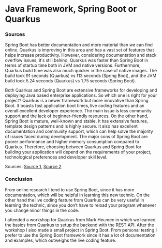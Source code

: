 # Java Framework, Spring Boot or Quarkus
### Sources
Spring Boot has better documentation and more material than we can find online. Quarkus is improving in this area and has a vast set of features that helps increase productivity. However, considering documentation and stack overflow issues, it's still behind.
Quarkus was faster than Spring Boot in terms of startup time both in JVM and native versions. Furthermore, Quarkus build time was also much quicker in the case of native images. The build took 91 seconds (Quarkus) vs 113 seconds (Spring Boot), and the JVM build took 5.24 seconds (Quarkus) vs 1.75 seconds (Spring Boot). 

Both Quarkus and Spring Boot are extensive frameworks for developing and deploying Java based enterprise applications. So which one is right for your project?
Quarkus is a newer framework but more innovative than Spring Boot. It boasts fast application boot times, live coding features and an overall excellent developer experience. The main issue is less community support and the lack of beginner-friendly resources.
On the other hand, Spring Boot is mature, well-known and stable. It has extensive features, template design patterns and is highly secure. It also has excellent documentation and community support, which can help solve the majority of issues faced during development. The major cons of Spring Boot are poorer performance and higher memory consumption compared to Quarkus.
Therefore, choosing between Quarkus and Spring Boot for building your application will depend on the requirements of your project, technological preferences and developer skill level. 

Sources: [Source 1](https://www.baeldung.com/spring-boot-vs-quarkus), [Source 2](https://rollbar.com/blog/quarkus-vs-spring-boot/)

### Conclusion
From online research I tend to use Spring Boot, since it has more documentation, which will be helpful in learning this new technic. On the other hand the live coding feature from Quarkus can be very useful in learning the technic, since you don’t have to reload your program whenever you change minor things in the code.

I attended a workshop for Quarkus from Mark Heumen in which we learned the basics from Quarkus to setup the backend with the REST API. After the workshop I also made a small project in Spring Boot.
From personal testing I prefer to use the Spring Boot framework since it has a lot of documentation and examples, which outweighs the live coding feature.
